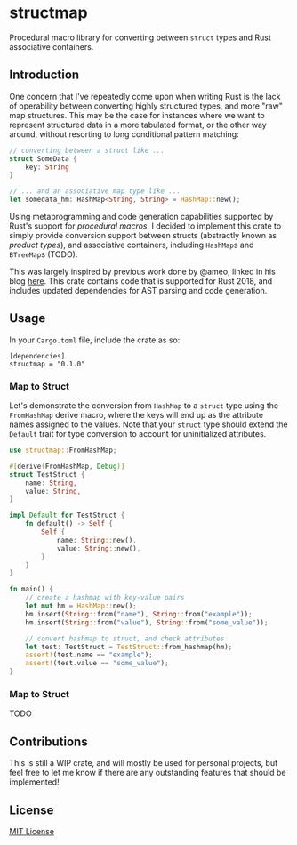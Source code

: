 # structmap

Procedural macro library for converting between `struct` types and Rust associative containers.

## Introduction

One concern that I've repeatedly come upon when writing Rust is the lack of operability between converting highly structured types, and more "raw" map structures.
This may be the case for instances where we want to represent structured data in a more tabulated format, or the other way around, without resorting to long conditional pattern matching:

```rust
// converting between a struct like ...
struct SomeData {
	key: String
}

// ... and an associative map type like ...
let somedata_hm: HashMap<String, String> = HashMap::new();
```

Using metaprogramming and code generation capabilities  supported by Rust's support for _procedural macros_, I decided to implement this crate to simply provide conversion support between structs (abstractly known as _product types_), and associative containers, including `HashMap`s and `BTreeMap`s (TODO).

This was largely inspired by previous work done by @ameo, linked in his blog [here](https://cprimozic.net/blog/writing-a-hashmap-to-struct-procedural-macro-in-rust/).
This crate contains code that is supported for Rust 2018, and includes updated dependencies for AST parsing and code generation.

## Usage

In your `Cargo.toml` file, include the crate as so:

```
[dependencies]
structmap = "0.1.0"
```

### Map to Struct

Let's demonstrate the conversion from `HashMap` to a `struct` type using the `FromHashMap` derive macro,
where the keys will end up as the attribute names assigned to the values. Note that your `struct` type should extend the `Default` trait
for type conversion to account for uninitialized attributes.

```rust
use structmap::FromHashMap;

#[derive(FromHashMap, Debug)]
struct TestStruct {
    name: String,
    value: String,
}

impl Default for TestStruct {
    fn default() -> Self {
        Self {
            name: String::new(),
            value: String::new(),
        }
    }
}

fn main() {
	// create a hashmap with key-value pairs
    let mut hm = HashMap::new();
    hm.insert(String::from("name"), String::from("example"));
    hm.insert(String::from("value"), String::from("some_value"));

    // convert hashmap to struct, and check attributes
    let test: TestStruct = TestStruct::from_hashmap(hm);
    assert!(test.name == "example");
    assert!(test.value == "some_value");
}
```

### Map to Struct

TODO

## Contributions

This is still a WIP crate, and will mostly be used for personal projects, but feel free to let me
know if there are any outstanding features that should be implemented!

## License

[MIT License](https://codemuch.tech/license.txt)
